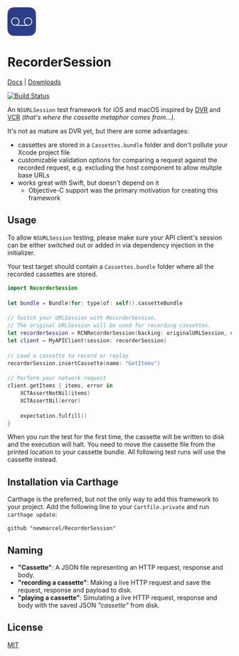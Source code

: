 <img src="https://raw.githubusercontent.com/newmarcel/RecorderSession/master/Icon%402x.png" width="64" height="64" />

# RecorderSession

[Docs](https://newmarcel.github.io/RecorderSession/index.html) | [Downloads](https://github.com/newmarcel/RecorderSession/releases)

[![Build Status](https://travis-ci.org/newmarcel/RecorderSession.svg?branch=master)](https://travis-ci.org/newmarcel/RecorderSession)

An `NSURLSession` test framework for iOS and macOS inspired by [DVR](https://github.com/venmo/DVR) and [VCR](https://github.com/vcr/vcr) _(that's where the cassette metaphor comes from…)_.

It's not as mature as DVR yet, but there are some advantages:

- cassettes are stored in a `Cassettes.bundle` folder and don't pollute your Xcode project file
- customizable validation options for comparing a request against the recorded request, e.g. excluding the host component to allow multple base URLs
- works great with Swift, but doesn't depend on it
    - Objective-C support was the primary motivation for creating this framework

## Usage

To allow `NSURLSession` testing, please make sure your API client's session can be either switched out or added in via dependency injection in the initializer.

Your test target should contain a `Cassettes.bundle` folder where all the recorded cassettes are stored.

```swift
import RecorderSession

let bundle = Bundle(for: type(of: self)).cassetteBundle

// Switch your URLSession with RecorderSession.
// The original URLSession will be used for recording cassettes.
let recorderSession = RCNRecorderSession(backing: originalURLSession, cassetteBundle: bundle)
let client = MyAPIClient(session: recorderSession)

// Load a cassette to record or replay
recorderSession.insertCassette(name: "GetItems")

// Perform your network request
client.getItems { items, error in
    XCTAssertNotNil(items)
    XCTAssertNil(error)

    expectation.fulfill()
}
```

When you run the test for the first time, the cassette will be written to disk and the execution will halt. You need to move the cassette file from the printed location to your cassette bundle. All following test runs will use the cassette instead.

## Installation via Carthage

Carthage is the preferred, but not the only way to add this framework to your project. Add the following line to your `Cartfile.private` and run `carthage update`:

```
github "newmarcel/RecorderSession"
```

## Naming

- **"Cassette"**: A JSON file representing an HTTP request, response and body.
- **"recording a cassette"**: Making a live HTTP request and save the request, response and payload to disk.
- **"playing a cassette"**: Simulating a live HTTP request, response and body with the saved JSON _"cassette"_ from disk.

## License

[MIT](./LICENSE)
